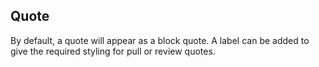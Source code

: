 ## Quote

By default, a quote will appear as a block quote. A label can be added to give the required styling for pull or review quotes.
